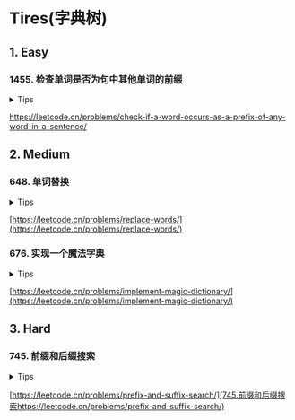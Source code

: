 # Tires(字典树)

## 1. Easy

### 1455. 检查单词是否为句中其他单词的前缀

<details>
<summary>Tips</summary>

1. 其实没有直接2次遍历快

</details>

[https://leetcode.cn/problems/check-if-a-word-occurs-as-a-prefix-of-any-word-in-a-sentence/
](https://leetcode.cn/problems/check-if-a-word-occurs-as-a-prefix-of-any-word-in-a-sentence/
)

## 2. Medium

### 648. 单词替换

<details>
<summary>Tips</summary>

1. 注意最短替换,如果有先end=true的就立刻返回进行替换

</details>

[https://leetcode.cn/problems/replace-words/](https://leetcode.cn/problems/replace-words/)

### 676. 实现一个魔法字典

<details>
<summary>Tips</summary>

1. 字典树+dfs
2. 一定要改一次字符才行

</details>

[https://leetcode.cn/problems/implement-magic-dictionary/](https://leetcode.cn/problems/implement-magic-dictionary/)

## 3. Hard

### 745. 前缀和后缀搜索

<details>
<summary>Tips</summary>

1. 使用2个字典树,一个正着存,一个倒着存
2. 并且分别存储index最后求交集
3. 求交集可以倒着查正着存的只要有就是最大的index

</details>

[https://leetcode.cn/problems/prefix-and-suffix-search/](745.前缀和后缀搜索https://leetcode.cn/problems/prefix-and-suffix-search/)